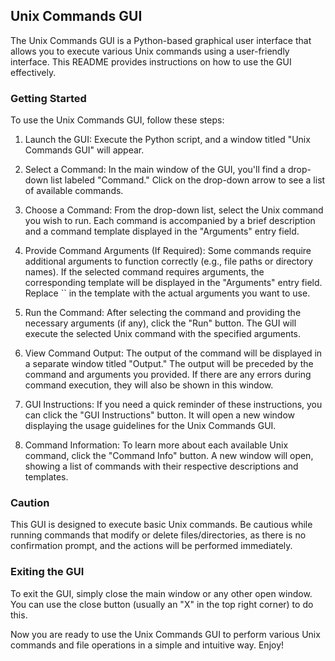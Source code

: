 <h2>Unix Commands GUI</h2>
<p>The Unix Commands GUI is a Python-based graphical user interface that allows you to execute various Unix commands using a user-friendly interface. This README provides instructions on how to use the GUI effectively.</p>
<h3>Getting Started</h3> 
<p>To use the Unix Commands GUI, follow these steps:</p>
<ol>
  <li>
    <p>Launch the GUI: Execute the Python script, and a window titled "Unix Commands GUI" will appear.</p>
  </li>
  <li>
    <p>Select a Command: In the main window of the GUI, you'll find a drop-down list labeled "Command." Click on the drop-down arrow to see a list of available commands.</p>
  </li>
  <li>
    <p>Choose a Command: From the drop-down list, select the Unix command you wish to run. Each command is accompanied by a brief description and a command template displayed in the "Arguments" entry field.</p>
  </li>
  <li>
    <p>Provide Command Arguments (If Required): Some commands require additional arguments to function correctly (e.g., file paths or directory names). If the selected command requires arguments, the corresponding template will be displayed in the "Arguments" entry field. Replace `<arguments>` in the template with the actual arguments you want to use.</p>
  </li>
  <li>
    <p>Run the Command: After selecting the command and providing the necessary arguments (if any), click the "Run" button. The GUI will execute the selected Unix command with the specified arguments.</p>
  </li>
  <li>
    <p>View Command Output: The output of the command will be displayed in a separate window titled "Output." The output will be preceded by the command and arguments you provided. If there are any errors during command execution, they will also be shown in this window.</p>
  </li>
  <li>
    <p>GUI Instructions: If you need a quick reminder of these instructions, you can click the "GUI Instructions" button. It will open a new window displaying the usage guidelines for the Unix Commands GUI.</p>
  </li>
  <li>
    <p>Command Information: To learn more about each available Unix command, click the "Command Info" button. A new window will open, showing a list of commands with their respective descriptions and templates.</p>
  </li>
</ol>
<h3>Caution</h3>
<p>This GUI is designed to execute basic Unix commands. Be cautious while running commands that modify or delete files/directories, as there is no confirmation prompt, and the actions will be performed immediately.</p>
<h3>Exiting the GUI</h3>
<p>To exit the GUI, simply close the main window or any other open window. You can use the close button (usually an "X" in the top right corner) to do this.</p>
<p>Now you are ready to use the Unix Commands GUI to perform various Unix commands and file operations in a simple and intuitive way. Enjoy!</p> 
